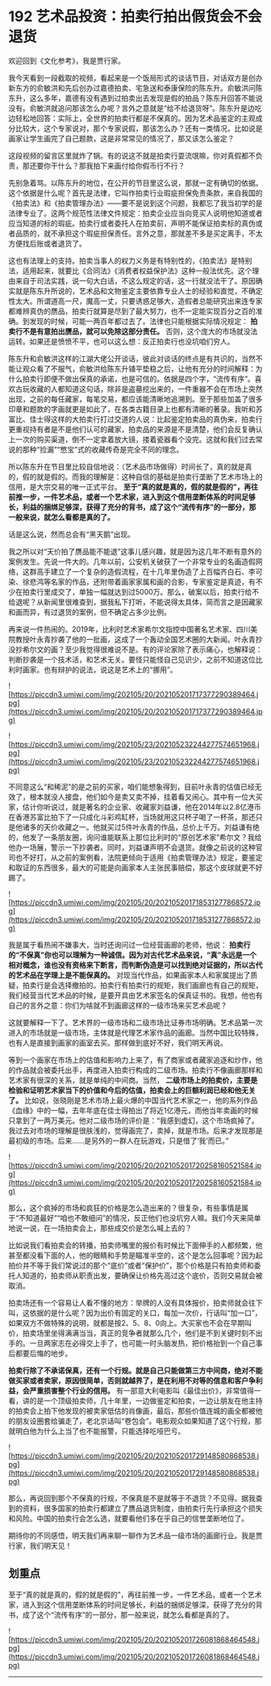 # 192 艺术品投资：拍卖行拍出假货会不会退货

欢迎回到《文化参考》，我是贾行家。

我今天看到一段截取的视频，看起来是一个饭局形式的谈话节目，对话双方是创办新东方的俞敏洪和先后创办过嘉德拍卖、宅急送和泰康保险的陈东升。俞敏洪问陈东升，这么多年，嘉德有没有遇到过拍卖出去发现是假的拍品？陈东升回答不能说没有。俞敏洪就追问那该怎么办呢？言外之意就是“给不给退货呀”。陈东升是边吃边轻松地回答：实际上，全世界的拍卖行都是不保真的。因为艺术品鉴定的主观成分比较大，这个专家说对，那个专家说假，那该怎么办？还有一类情况，比如说是画家让学生画完了自己题款，这是非常常见的情况了，那又该怎么鉴定？

这段视频的留言区里就炸了锅。有的说这不就是拍卖行耍流氓嘛，你对真假都不负责，那还要你干什么？那我拍下来画付给你假币行不行？

先别急着骂。以陈东升的地位，在公开的节目里这么说，那就一定有确切的依据。这个依据是什么呢？首先是法律，它叫作拍卖行业瑕疵担保免责条款，来自我国的《拍卖法》和《拍卖管理办法》——要不是说到这个问题，我都忘了我当初学的是法律专业了。这两个规范性法律文件规定：拍卖企业应当向竞买人说明他知道或者应当知道的标的瑕疵。拍卖行或者委托人在拍卖前，声明不能保证拍卖标的真伪或者品质的，就不承担这个瑕疵担保责任。言外之意，那就差不多是买定离手，不太方便找后账或者退货了。

这也有法理上的支持。拍卖当事人的权力义务是有特别性的，《拍卖法》是特别法，适用起来，就要比《合同法》《消费者权益保护法》这种一般法优先。这个理由来自于司法实践，说一句大白话，不这么规定的话，这一行就没法干了。原因确实就是陈东升所说的，艺术品和文物鉴定主要依靠专业人士的经验和直觉，不确定性太大。所谓道高一尺，魔高一丈，只要诱惑足够大，造假者总能研究出来连专家都难辨真伪的赝品，拍卖行就算是尽到了最大努力，也不一定能实现百分之百的准确。到发现的时候，可能一两百年都过去了。法律也只能根据实际情况规定： **拍卖行不是有意拍出赝品，就可以免除这部分责任。** 否则，这个庞大的市场就没法运转。如果还是愤愤不平，也可以这么想：反正拍卖行也没坑咱们穷人。

陈东升和俞敏洪这样的江湖大佬公开谈话，彼此对谈话的终点是有共识的，当然不能让观众看了不服气，俞敏洪给陈东升铺平垫稳之后，让他有充分的时间解释：为什么拍卖行即便不做出保真的承诺，也是可信的。依据是四个字，“流传有序”。喜欢古玩收藏的人都知道这句话，除非是盗墓挖出来的，一件重器不会在市场上突然出现，之前的每任藏家，每笔交易，都应该能清晰地追溯到。至于那些加盖了很多印章和题款的字画就更是如此了，在各类古籍目录上也都有清晰的著录。我听和苏富比、佳士得这样的大拍卖行打过交道的人说：比起鉴定拍卖品的真伪来，拍卖行更重视持有者是不是他们认可的藏家，拍卖品的来源是不是清楚，他们会反复确认上一次的购买渠道，倒不一定拿着放大镜，搂着瓷器看个没完。这就和我们过去常说的那种“捡漏”“憋宝”式的收藏传奇是完全不同的理念。

所以陈东升在节目里比较自信地说：（艺术品市场做得）时间长了，真的就是真的，假的就是假的。而我的理解是：这种自信的基础是拍卖行垄断了艺术市场上的信用，是大宗交易的唯一正式平台。 **至于“真的就是真的，假的就是假的”，再往前推一步，一件艺术品，或者一个艺术家，进入到这个信用垄断体系的时间足够长，利益的捆绑足够深，获得了充分的背书，成了这个“流传有序”的一部分，那一般来说，就怎么看都是真的了。**

话是这么说，然而总会有“黑天鹅”出现。

我之所以对“天价拍了赝品能不能退”这事儿感兴趣，就是因为这几年不断有意外的案例发生。先说一件大的。几年以前，公安机关破获了一个非常专业的名画造假网络，这群高手建立了一个复杂的造假流程，在十几年里伪造了上百幅齐白石、李可染、徐悲鸿等名家的作品，还附带着画家家属和画的合影，专家鉴定是真迹，有不少在拍卖行里成交了，单独一幅就达到过5000万。那么，破案以后，拍卖行给不给退呢？从新闻里很难查到，据我私下打听，不能说得太具体，简而言之是因藏家和画而异，有过退货的案例，但不确定占多少比例。

再来说一件热闹的。2019年，比利时艺术家希尔文指控中国著名艺术家、四川美院教授叶永青抄袭了他的一批画，这成了一个轰动全国艺术圈的大新闻。叶永青抄没抄希尔文的画？至少我觉得很难说不是。有的评论家除了表示痛心，也解释说：判断抄袭是一个技术活，和艺术无关。要怪只能怪自己见识少，之前不知道这位比利时画家。也有辩护的说法，说这是艺术上的“挪用”。

![https://piccdn3.umiwi.com/img/202105/20/202105201717377290389464.jpg](https://piccdn3.umiwi.com/img/202105/20/202105201717377290389464.jpg)

![https://piccdn3.umiwi.com/img/202105/23/202105232244277574651968.jpg](https://piccdn3.umiwi.com/img/202105/23/202105232244277574651968.jpg)

不同意这么“和稀泥”的是之前的买家，咱们能想象得到，目前叶永青的估值已经无效了，根本就没人接盘，他们如今是卖又卖不掉，挂着看又闹心。其中有一位大买家，估计你听说过，就是著名的企业家、收藏家刘益谦，他在2014年以2.8亿港币在香港苏富比拍下了一只成化斗彩鸡缸杯，当场就用这只杯子喝了一杯茶，那还只是他诸多的天价收藏之一。他就买过5件叶永青的作品，总价上千万。刘益谦有绝的，他发了一条朋友圈，询问谁能联系上那位比利时的“原创艺术家”希尔文？我给他办一场展，警示一下抄袭者。同时，刘益谦声明不会退货。就像之前说的这种官司也不好打，从之前的案例看，法院更倾向于适用《拍卖管理办法》规定，要鉴定和取证的东西很多，最大的可能是向画家本人主张民事赔偿，那这个皮球就更不好踢了。

![https://piccdn3.umiwi.com/img/202105/20/202105201718531277868572.jpg](https://piccdn3.umiwi.com/img/202105/20/202105201718531277868572.jpg)

我是属于看热闹不嫌事大，当时还询问过一位经营画廊的老师，他说： **拍卖行的“不保真”你也可以理解为一种诚信。因为对古代艺术品来说，“真”永远是一个相对概念，谁也没有资格来下断言，而判断伪造是可以找到绝对证据的，所以古代的艺术品在学理上是不能保真的。** 对现当代作品，如果画家本人和家属提出了质疑，拍卖行是会选择撤拍的。拍卖行有拍卖行的规矩，我们画廊也有自己的规矩，我们经营当代艺术品的时候，是要开具由艺术家签名的保真证书的。我想，他也有自己的言外之意：你们为啥就不到画廊这样的一级市场来买艺术品呢？

这就要解释一下了。艺术界的一级市场和二级市场比证券市场明确。艺术品第一次进入的市场就是一级市场，主体就是代理艺术家作品的画廊。当然中国比较特殊，也有人是直接到画家的画室去买。那样做到底好不好，我们明天再说。

等到一个画家在市场上的估值和影响力上来了，有了商家或者藏家追逐和炒作，他的作品就会被委托出手，再度进入拍卖行构成的二级市场。拍卖行不像画廊那样和艺术家有很深的关系，就是单纯的中间商。当然， **二级市场上的拍卖价，主要是检验和证明艺术家当下的价值和今后的估值，拍卖会上的巨额利润已经和他无关了。** 比如说，张晓刚是艺术市场上最火爆的中国当代艺术家之一，他的系列作品《血缘》中的一幅，去年年底在佳士得拍出了将近1亿港元，而他当年卖画的时候只拿到了一两万美元。他对二级市场的评价是：“我感到虚幻，这个市场疯掉了。我过去对市场的理解是很肤浅的，觉得画完了，卖掉，就是市场。后来才发现那是最初级的市场。后来……是另外的一群人在玩游戏，只是借了‘我’而已。”

![https://piccdn3.umiwi.com/img/202105/20/202105201720258160521584.jpg](https://piccdn3.umiwi.com/img/202105/20/202105201720258160521584.jpg)

那么，这个疯掉的市场和疯狂的价格是怎么造出来的？很复杂，有些事情是属于“不知道最好”“咱也不敢细问”的情况，反正他们也没坑穷人嘛。我们今天来简单地说一说，在一场拍卖会上，那些成交价是怎么喊上去的？

比如说我们看拍卖会的转播，拍卖师嘴里的报价有时候比下面伸手的人都频繁，他甚至都没看下面的人，他的眼睛和手势是瞄准半空的，这个是怎么回事呢？因为起拍价并不等于我们常说过的那个“底价”或者“保护价”，那个价格是只有拍卖师和委托人知道的，拍卖师从职责出发，要确保让价格先高过这个底价，否则交易就会被取消。

拍卖场还有一个容易让人看不懂的地方：举牌的人没有具体报价，拍卖师就会往下叫，这依据的是什么呢？因为出价有固定的关口，每加一次价，行话叫“加一口”，如果双方不做特殊的说明，就都是按2、5、8、0向上。大买家也不会在早期叫价，拍卖场里坐得满满当当，真正的竞争者就那么几个，他们是不到关键时刻不出手的。一旦两家志在必得交上手了，也可能一时头脑发热，把价格抬到一个自己事后都要后悔的地步。

 **拍卖行除了不承诺保真，还有一个行规。就是自己只能做第三方中间商，绝对不能做买家或者卖家，原因很简单，否则就越界了，是在利用不对等的信息和客户争利益，会严重损害整个行业的信用。** 有一部意大利电影叫《最佳出价》，非常值得一看，讲的是一个顶级拍卖师，几十年里，一边做鉴定和拍卖，一边让朋友在他主持的拍卖会上拍下他发现的被卖家低估的肖像画，最后，那些价值连城的画全都被他的朋友设圈套给骗走了，老北京话叫“卷包会”。电影观众如果知道了这个行规，那就明白他为什么上当了也不能报警，只能选择吃哑巴亏。

![https://piccdn3.umiwi.com/img/202105/20/202105201729148580868538.jpg](https://piccdn3.umiwi.com/img/202105/20/202105201729148580868538.jpg)

那么，再说回到那个不保真的行规，不保真是不是就等于不退货？不见得。据我查到的资料，很多国家的拍卖行都建立了赝品退货制度，由拍卖行先行承担这个损失和风险。中国的拍卖行会怎么选，就要看他们多在乎自己的信誉垄断地位了。

期待你的不同感悟，明天我们再来聊一聊作为艺术品一级市场的画廊行业。我是贾行家，我们明天见！

## 划重点

至于“真的就是真的，假的就是假的”，再往前推一步，一件艺术品，或者一个艺术家，进入到这个信用垄断体系的时间足够长，利益的捆绑足够深，获得了充分的背书，成了这个“流传有序”的一部分，那一般来说，就怎么看都是真的了。

![https://piccdn3.umiwi.com/img/202105/20/202105201726081868464548.jpg](https://piccdn3.umiwi.com/img/202105/20/202105201726081868464548.jpg)

---

